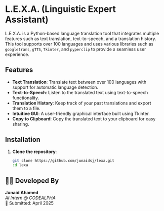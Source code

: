 # L.E.X.A. (Linguistic Expert Assistant)

L.E.X.A. is a Python-based language translation tool that integrates multiple features such as text translation, text-to-speech, and a translation history. This tool supports over 100 languages and uses various libraries such as `googletrans`, `gTTS`, `Tkinter`, and `pyperclip` to provide a seamless user experience.

## Features

- **Text Translation**: Translate text between over 100 languages with support for automatic language detection.
- **Text-to-Speech**: Listen to the translated text using text-to-speech functionality.
- **Translation History**: Keep track of your past translations and export them to a file.
- **Intuitive GUI**: A user-friendly graphical interface built using Tkinter.
- **Copy to Clipboard**: Copy the translated text to your clipboard for easy sharing.

## Installation

1. **Clone the repository**:

   ```bash
   git clone https://github.com/junaidsj/lexa.git
   cd lexa

## 👨‍💻 Developed By

**Junaid Ahamed**  
_AI Intern @ CODEALPHA_  
📅 Submitted: April 2025


